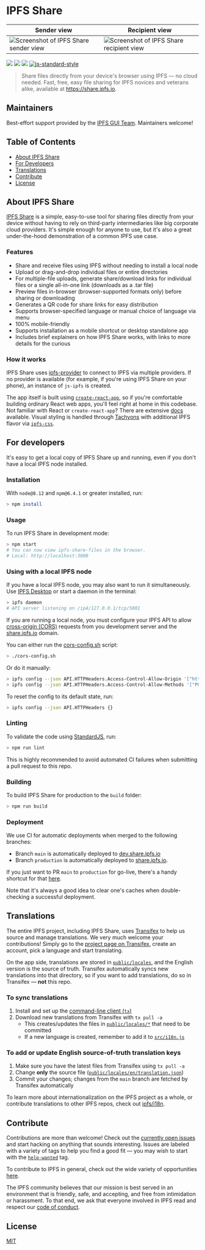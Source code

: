 # IPFS Share

| Sender view  | Recipient view |
| ------------- | ------------- |
| ![Screenshot of IPFS Share sender view](https://gateway.ipfs.io/ipfs/QmPFxiRfnxucPbW9bXVKRPTn6ZvaDATjy4c3aPtmBHuGeJ)  | ![Screenshot of IPFS Share recipient view](https://gateway.ipfs.io/ipfs/QmYcitvEc1xsJDMQr7UpKfcYWddR6ocboBbVesp6Gp8cBo)  |

[![](https://img.shields.io/badge/made%20by-Protocol%20Labs-blue.svg)](https://protocol.ai/) [![](https://img.shields.io/badge/project-IPFS-blue.svg)](http://ipfs.io/) [![](https://img.shields.io/badge/freenode-%23ipfs-blue.svg)](http://webchat.freenode.net/?channels=%23ipfs)
[![js-standard-style](https://img.shields.io/badge/code%20style-standard-blue.svg)](http://standardjs.com/)

> Share files directly from your device's browser using IPFS — no cloud needed. Fast, free, easy file sharing for IPFS novices and veterans alike, available at https://share.ipfs.io.

## Maintainers

Best-effort support provided by the [IPFS GUI Team](https://github.com/ipfs/ipfs-gui). Maintainers welcome!

## Table of Contents

- [About IPFS Share](#about-ipfs-share)
- [For Developers](#for-developers)
- [Translations](#translations)
- [Contribute](#contribute)
- [License](#license)

## About IPFS Share

[IPFS Share](https://share.ipfs.io) is a simple, easy-to-use tool for sharing files directly from your device without having to rely on third-party intermediaries like big corporate cloud providers. It's simple enough for anyone to use, but it's also a great under-the-hood demonstration of a common IPFS use case.

### Features

- Share and receive files using IPFS without needing to install a local node
- Upload or drag-and-drop individual files or entire directories
- For multiple-file uploads, generate share/download links for individual files or a single all-in-one link (downloads as a .tar file)
- Preview files in-browser (browser-supported formats only) before sharing or downloading
- Generates a QR code for share links for easy distribution
- Supports browser-specified language or manual choice of language via menu
- 100% mobile-friendly
- Supports installation as a mobile shortcut or desktop standalone app
- Includes brief explainers on how IPFS Share works, with links to more details for the curious

### How it works
IPFS Share uses [ipfs-provider](https://github.com/ipfs-shipyard/ipfs-provider) to connect to IPFS via multiple providers. If no provider is available (for example, if you're using IPFS Share on your phone), an instance of `js-ipfs` is created.

The app itself is built using [`create-react-app`](https://github.com/facebook/create-react-app), so if you're comfortable building ordinary React web apps, you'll feel right at home in this codebase. Not familiar with React or `create-react-app`? There are extensive [docs](https://create-react-app.dev/docs/getting-started/) available. Visual styling is handled through [Tachyons](http://tachyons.io/) with additional IPFS flavor via [`ipfs-css`](https://github.com/ipfs-shipyard/ipfs-css).

## For developers

It's easy to get a local copy of IPFS Share up and running, even if you don't have a local IPFS node installed.

### Installation

With `node@8.12` and `npm@6.4.1` or greater installed, run:

```sh
> npm install
```

### Usage

To run IPFS Share in development mode:

```sh
> npm start
# You can now view ipfs-share-files in the browser.
# Local: http://localhost:3000
```

### Using with a local IPFS node

If you have a local IPFS node, you may also want to run it simultaneously. Use [IPFS Desktop](https://github.com/ipfs-shipyard/ipfs-desktop) or start a daemon in the terminal:

```sh
> ipfs daemon
# API server listening on /ip4/127.0.0.1/tcp/5001
```

If you are running a local node, you must configure your IPFS API to allow [cross-origin (CORS)](https://developer.mozilla.org/en-US/docs/Web/HTTP/CORS) requests from you development server and the [share.ipfs.io](https://share.ipfs.io) domain.

You can either run the [cors-config.sh](./cors-config.sh) script:

```sh
> ./cors-config.sh
```

Or do it manually:

```sh
> ipfs config --json API.HTTPHeaders.Access-Control-Allow-Origin '["http://localhost:3000", "https://share.ipfs.io"]'
> ipfs config --json API.HTTPHeaders.Access-Control-Allow-Methods '["PUT", "GET", "POST"]'
```

To reset the config to its default state, run:

```sh
> ipfs config --json API.HTTPHeaders {}
```

### Linting

To validate the code using [StandardJS](https://standardjs.com/), run:

```sh
> npm run lint
```

This is highly recommended to avoid automated CI failures when submitting a pull request to this repo.

### Building

To build IPFS Share for production to the `build` folder:

```sh
> npm run build
```

### Deployment

We use CI for automatic deployments when merged to the following branches:
- Branch `main` is automatically deployed to [dev.share.ipfs.io](https://dev.share.ipfs.io)
- Branch `production` is automatically deployed to [share.ipfs.io](https://share.ipfs.io).

If you just want to PR `main` to `production` for go-live, there's a handy shortcut for that [here](https://github.com/ipfs-shipyard/ipfs-share-files/compare/production...main?expand=1).

Note that it's always a good idea to clear one's caches when double-checking a successful deployment.

## Translations

The entire IPFS project, including IPFS Share, uses [Transifex](https://www.transifex.com/) to help us source and manage translations. We very much welcome your contributions! Simply go to the [project page on Transifex](https://www.transifex.com/ipfs/ipfs-share-files/translate/), create an account, pick a language and start translating.

On the app side, translations are stored in [`public/locales`](./public/locales), and the English version is the source of truth. Transifex automatically syncs new translations into that directory, so if you want to add translations, do so in Transifex — **not** this repo.

### To sync translations

1. Install and set up the [command-line client (` tx `)](https://docs.transifex.com/client/installing-the-client)
2. Download new translations from Transifex with `tx pull -a`
    - This creates/updates the files in [`public/locales/*`](./public/locales) that need to be committed
    - If a new language is created, remember to add it to [`src/i18n.js`](./src/i18n.js)

### To add or update English source-of-truth translation keys

1. Make sure you have the latest files from Transifex using `tx pull -a`
2. Change **only** the source file ([`public/locales/en/translation.json`](./public/locales/en/translation.json))
3. Commit your changes; changes from the `main` branch are fetched by Transifex automatically

To learn more about internationalization on the IPFS project as a whole, or contribute translations to other IPFS repos, check out [ipfs/i18n](https://github.com/ipfs/i18n).

## Contribute

Contributions are more than welcome! Check out the [currently open issues](https://github.com/ipfs-shipyard/ipfs-share-files/issues) and start hacking on anything that sounds interesting. Issues are labeled with a variety of tags to help you find a good fit — you may wish to start with the [`help-wanted`](https://github.com/ipfs-shipyard/ipfs-share-files/issues?q=is%3Aissue+is%3Aopen+label%3A%22help+wanted%22) tag.

To contribute to IPFS in general, check out the wide variety of opportunities [here](https://docs.ipfs.io/community/contribute/ways-to-contribute).

The IPFS community believes that our mission is best served in an environment that is friendly, safe, and accepting, and free from intimidation or harassment. To that end, we ask that everyone involved in IPFS read and respect our [code of conduct](https://github.com/ipfs/community/blob/master/code-of-conduct.md).

## License

[MIT](LICENSE)
